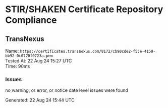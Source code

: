 # STIR/SHAKEN Certificate Repository Compliance

## TransNexus

Name: `https://certificates.transnexus.com/0172/cb90cde2-f55e-4159-bb92-0c0720f0723a.pem`\
Tested At: 22 Aug 24 15:27 UTC\
Time: 90ms

### Issues

no warning, or error, or notice date level issues were found

Generated: 22 Aug 24 15:44 UTC
